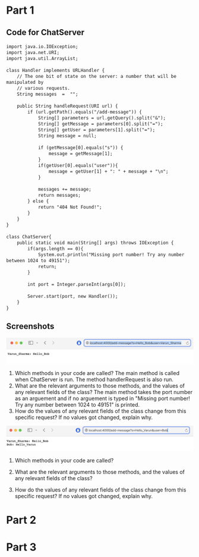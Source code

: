 # Part 1
## Code for ChatServer
```
import java.io.IOException;
import java.net.URI;
import java.util.ArrayList;

class Handler implements URLHandler {
    // The one bit of state on the server: a number that will be manipulated by
    // various requests.
    String messages  =  "";

    public String handleRequest(URI url) {
        if (url.getPath().equals("/add-message")) {
            String[] parameters = url.getQuery().split("&"); 
            String[] getMessage = parameters[0].split("=");
            String[] getUser = parameters[1].split("=");            
            String message = null;

            if (getMessage[0].equals("s")) {
                message = getMessage[1];
            }
            if(getUser[0].equals("user")){
                message = getUser[1] + ": " + message + "\n";
            }
            
            messages += message;
            return messages;
        } else {
            return "404 Not Found!";
        }
    }
}

class ChatServer{
    public static void main(String[] args) throws IOException {
        if(args.length == 0){
            System.out.println("Missing port number! Try any number between 1024 to 49151");
            return;
        }

        int port = Integer.parseInt(args[0]);

        Server.start(port, new Handler());
    }
}
```
## Screenshots
![Image](addmessage1.png)
1. Which methods in your code are called?
The main method is called when ChatServer is run. The method handlerRequest is also run.
3. What are the relevant arguments to those methods, and the values of any relevant fields of the class?
The main method takes the port number as an arguement and if no arguement is typed in "Missing port number! Try any number between 1024 to 49151" is printed. 
4. How do the values of any relevant fields of the class change from this specific request? If no values got changed, explain why.

![Image](addmessage2.png)
1. Which methods in your code are called?

2. What are the relevant arguments to those methods, and the values of any relevant fields of the class?

3. How do the values of any relevant fields of the class change from this specific request? If no values got changed, explain why.

# Part 2

# Part 3

